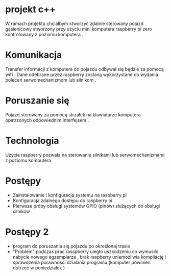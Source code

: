 # projekt c++
W ramach projektu chciałbym stworzyć zdalnie sterowany pojazd gąsienicowy stworzony przy użyciu mini 
komputera raspberry pi zero kontrolowany z poziomu komputera .

# Komunikacja 

Transfer informacji z komputera do pojazdu odbywał się będzie za pomocą wifi .
Dane  odebrane przez raspberry zostaną wykorzystane do wydania poleceń serwomechanizmom  lub silnikom . 

# Poruszanie się 

Pojazd sterowany za pomocą strzałek na klawiaturze komputera opatrzonych odpowiednim interfejsem . 

# Technologia 

Użycie raspberry pozwala na sterowanie silnikami lub serwomechanizmami z poziomu komputera 

# Postępy 
 - Zainstalowanie i konfiguracja systemu na raspbarry pi 
 - Konfiguracja zdalnego dostępu do raspberry pi 
 - Pierwsze próby obsługi systemów GPIO (pinów) służących do obsługi silników 
 # Postępy 2 
 - program do poruszania się pojazdu po określonej trasie 
 - "Problem" podczas prac rasspberry uległo uszkodzeniu co wymusiło nabycie nowego egzemplarza , brak raspberry uniemożliwia kompilację i sprawdzenia porawności działania programu.(komputer powinien dotrzeć w poniedziałek )
